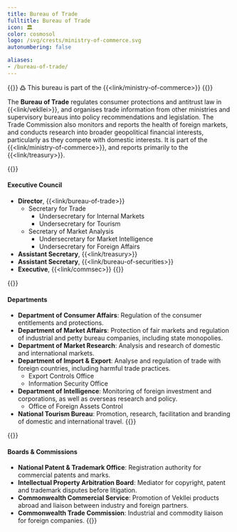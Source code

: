 ```yaml
---
title: Bureau of Trade
fulltitle: Bureau of Trade
icon: 🏛️
color: cosmosol
logo: /svg/crests/ministry-of-commerce.svg
autonumbering: false

aliases:
- /bureau-of-trade/
---
```

{{<note>}}
߷ This bureau is part of the {{<link/ministry-of-commerce>}}
{{</note>}}

The <span class="fi fi-min-commerce fis"></span> **Bureau of Trade** regulates consumer protections and antitrust law in {{<link/vekllei>}}, and organises trade information from other ministries and supervisory bureaus into policy recommendations and legislation. The Trade Commission also monitors and reports the health of foreign markets, and conducts research into broader geopolitical financial interests, particularly as they compete with domestic interests. It is part of the {{<link/ministry-of-commerce>}}, and reports primarily to the {{<link/treasury>}}.

{{<note panel>}}
#### Executive Council

* **Director**, {{<link/bureau-of-trade>}}
	* Secretary for Trade
		* Undersecretary for Internal Markets
		* Undersecretary for Tourism
	* Secretary of Market Analysis
		* Undersecretary for Market Intelligence
		* Undersecretary for Foreign Affairs
* **Assistant Secretary**, {{<link/treasury>}}
* **Assistant Secretary**, {{<link/bureau-of-securities>}}
* **Executive**, {{<link/commsec>}}
{{</note>}}

{{<note panel>}}
#### Departments

* **Department of Consumer Affairs**: Regulation of the consumer entitlements and protections.
* **Department of Market Affairs**: Protection of fair markets and regulation of industrial and petty bureau companies, including state monopolies.
* **Department of Market Research**: Analysis and research of domestic and international markets.
* **Department of Import & Export**: Analyse and regulation of trade with foreign countries, including harmful trade practices.
	* Export Controls Office
	* Information Security Office
* **Department of Intelligence**: Monitoring of foreign investment and corporations, as well as overseas research and policy.
	* Office of Foreign Assets Control
* **National Tourism Bureau**: Promotion, research, facilitation and branding of domestic and international travel.
{{</note>}}

{{<note panel>}}
#### Boards & Commissions

* **National Patent & Trademark Office**: Registration authority for commercial patents and marks.
* **Intellectual Property Arbitration Board**: Mediator for copyright, patent and trademark disputes before litigation.
* **Commonwealth Commercial Service**: Promotion of Vekllei products abroad and liaison between industry and foreign partners.
* **Commonwealth Trade Commission**: Industrial and commodity liaison for foreign companies.
{{</note>}}